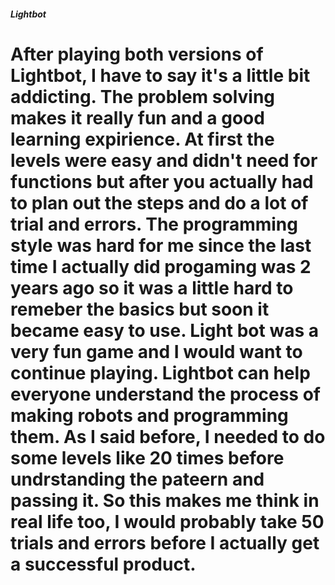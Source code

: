 ##### Lightbot
# After playing both versions of Lightbot, I have to say it's a little bit addicting. The problem solving makes it really fun and a good learning expirience. At first the levels were easy and didn't need for functions but after you actually had to plan out the steps and do a lot of trial and errors. The programming style was hard for me since the last time I actually did progaming was 2 years ago so it was a little hard to remeber the basics but soon it became easy to use. Light bot was a very fun game and I would want to continue playing. Lightbot can help everyone understand the process of making robots and programming them. As I said before, I needed to do some levels like 20 times before undrstanding the pateern and passing it. So this makes me think in real life too, I would probably take 50 trials and errors before I actually get a successful product.   
